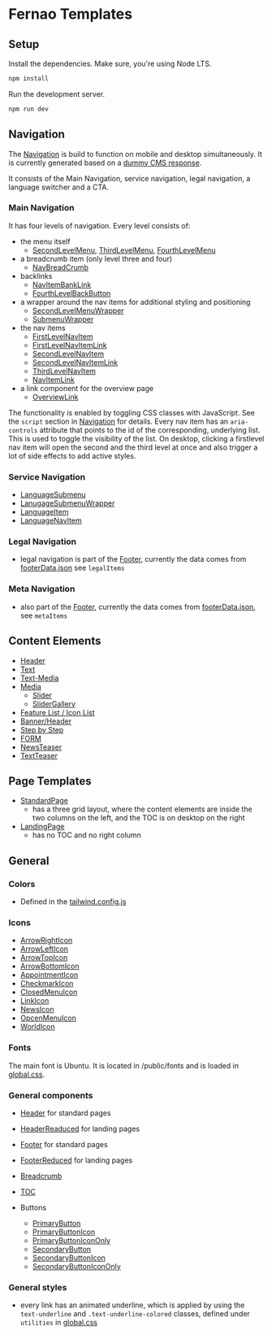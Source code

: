 # Fernao Templates

## Setup

Install the dependencies. Make sure, you're using Node LTS.

```bash
npm install
```

Run the development server.

```bash
npm run dev
```

## Navigation

The [Navigation](./src/components/Navigation.astro) is build to function on mobile and desktop simultaneously. It is currently generated based on a [dummy CMS response](./src/data/navigationData.json).

It consists of the Main Navigation, service navigation, legal navigation, a language switcher and a CTA.

### Main Navigation

It has four levels of navigation. Every level consists of:

- the menu itself
  - [SecondLevelMenu](./src/components/SecondLevelMenu.astro), [ThirdLevelMenu](./src/components/ThirdLevelMenu.astro), [FourthLevelMenu](./src/components/FourthLevelMenu.astro)
- a breadcrumb item (only level three and four)
  - [NavBreadCrumb](./src/components/NavBreadCrumb.astro)
- backlinks
  - [NavItemBankLink](./src/components/NavItemBankLink.astro)
  - [FourthLevelBackButton](./src/components/FourthLevelBackButton.astro)
- a wrapper around the nav items for additional styling and positioning
  - [SecondLevelMenuWrapper](./src/components/SecondLevelMenuWrapper.astro)
  - [SubmenuWrapper](./src/components/SubmenuWrapper.astro)
- the nav items
  - [FirstLevelNavItem](./src/components/FirstLevelNavItem.astro)
  - [FirstLevelNavItemLink](./src/components/FirstLevelNavItemLink.astro)
  - [SecondLevelNavItem](./src/components/SecondLevelNavItem.astro)
  - [SecondLevelNavItemLink](./src/components/SecondLevelNavItemLink.astro)
  - [ThirdLevelNavItem](./src/components/ThirdLevelNavItem.astro)
  - [NavItemLink](./src/components/NavItemLink.astro)
- a link component for the overview page
  - [OverviewLink](./src/components/OverviewLink.astro)

The functionality is enabled by toggling CSS classes with JavaScript. See the `script` section in [Navigation](./src/components/Navigation.astro) for details.
Every nav item has an `aria-controls` attribute that points to the id of the corresponding, underlying list. This is used to toggle the visibility of the list.
On desktop, clicking a firstlevel nav item will open the second and the third level at once and also trigger a lot of side effects to add active styles.

### Service Navigation

- [LanguageSubmenu](./src/components/LanguageSubmenu.astro)
- [LanugageSubmenuWrapper](./src/components/LanguageSubmenuWrapper.astro)
- [LanguageItem](./src/components/LanguageItem.astro)
- [LanguageNavItem](./src/components/LanguageNavItem.astro)

### Legal Navigation

- legal navigation is part of the [Footer](./src/components/Footer.astro), currently the data comes from [footerData.json](./src/data/footerData.json) see `legalItems`

### Meta Navigation

- also part of the [Footer](./src/components/Footer.astro), currently the data comes from [footerData.json](./src/data/footerData.json), see `metaItems`

## Content Elements

- [Header](./src/components/Header.astro)
- [Text](./src/components/Text.astro)
- [Text-Media](./src/components/TextMedia.astro)
- [Media](./src/components/Media.astro)
  - [Slider](./src/components/Slider.astro)
  - [SliderGallery](./src/components/SliderGallery.astro)
- [Feature List / Icon List](./src/components/FeatureList.astro)
- [Banner/Header](./src/components/Banner.astro)
- [Step by Step](./src/components/StepByStep.astro)
- [FORM](./src/components/Form.astro)
- [NewsTeaser](./src/components/NewsTeaser.astro)
- [TextTeaser](./src/components/TextTeaser.astro)

## Page Templates

- [StandardPage](./src/components/index.astro)
  - has a three grid layout, where the content elements are inside the two columns on the left, and the TOC is on desktop on the right
- [LandingPage](./src/components/landingPage.astro)
  - has no TOC and no right column

## General

### Colors

- Defined in the [tailwind.config.js](./tailwind.config.cjs)

### Icons

- [ArrowRightIcon](./src/components/ArrowRightIcon.astro)
- [ArrowLeftIcon](./src/components/ArrowLeftIcon.html)
- [ArrowTopIcon](./src/components/ArrowTopIcon.astro)
- [ArrowBottomIcon](./src/components/ArrowBottomIcon.astro)
- [AppointmentIcon](./src/components/AppointmentIcon.astro)
- [CheckmarkIcon](./src/components/CheckmarkIcon.astro)
- [ClosedMenuIcon](./src/components/ClosedMenuIcon.astro)
- [LinkIcon](./src/components/LinkIcon.astro)
- [NewsIcon](./src/components/NewsIcon.astro)
- [OpcenMenuIcon](./src/components/OpenMenuIcon.astro)
- [WorldIcon](./src/components/WorldIcon.astro)

### Fonts

The main font is Ubuntu. It is located in /public/fonts and is loaded in [global.css](./src/styles/global.css).

### General components

- [Header](./src/components/Header.astro) for standard pages
- [HeaderReaduced](./src/components/HeaderReduced.astro) for landing pages
- [Footer](./src/components/Footer.astro) for standard pages
- [FooterReduced](./src/components/FooterReduced.astro) for landing pages
- [Breadcrumb](./src/components/Breadcrumb.astro)
- [TOC](./src/components/TOC.astro)

- Buttons
  - [PrimaryButton](./src/components/PrimaryButton.astro)
  - [PrimaryButtonIcon](./src/components/PrimaryButtonIcon.astro)
  - [PrimaryButtonIconOnly](./src/components/PrimaryButtonIconOnly.astro)
  - [SecondaryButton](./src/components/SecondaryButton.astro)
  - [SecondaryButtonIcon](./src/components/SecondaryButtonIcon.astro)
  - [SecondaryButtonIconOnly](./src/components/SecondaryButtonIconOnly.astro)

### General styles

- every link has an animated underline, which is applied by using the `text-underline` and `.text-underline-colored` classes, defined under `utilities` in [global.css](./src/styles/global.css)
